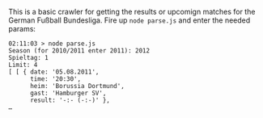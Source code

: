This is a basic crawler for getting the results or upcomign matches for the German Fußball Bundesliga. Fire up `node parse.js` and enter the needed params:

    02:11:03 > node parse.js 
    Season (for 2010/2011 enter 2011): 2012
    Spieltag: 1
    Limit: 4
    [ [ { date: '05.08.2011',
          time: '20:30',
          heim: 'Borussia Dortmund',
          gast: 'Hamburger SV',
          result: '-:- (-:-)' },
    …
